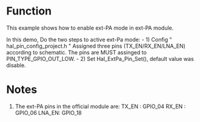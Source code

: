 # Function
This example shows how to enable ext-PA mode in ext-PA module.

In this demo,
Do the two steps to active ext-Pa mode:
    - 1) Config " hal_pin_config_project.h "
         Assigned three pins (TX_EN/RX_EN/LNA_EN) according to schematic.
         The pins are MUST assinged to PIN_TYPE_GPIO_OUT_LOW.
    - 2) Set Hal_ExtPa_Pin_Set(), default value was disable.

# Notes
1. The ext-PA pins in the official module are:
    TX_EN : GPIO_04
    RX_EN : GPIO_06
    LNA_EN: GPIO_18

